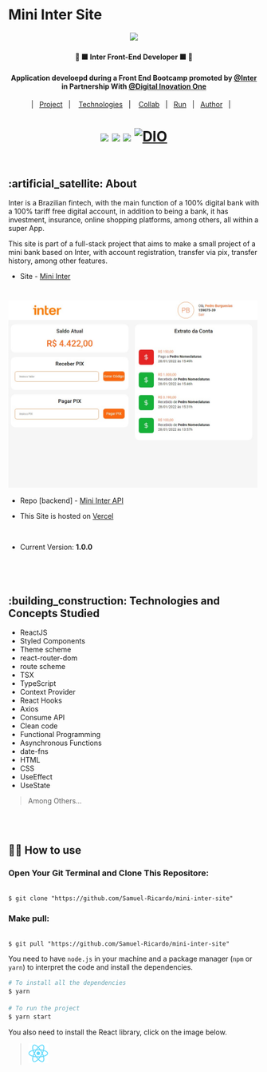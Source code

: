 # Mini Inter Site

<p align="center"><a href="https://www.bancointer.com.br/superapp/?utm_source=google&utm_medium=cpc&utm_campaign=Pesquisa+Brand" ><img width="400px" src="https://feirao-credito.fiesp.com.br/img/banco-inter.png"/><a></p>
   
<h4 align="center" >🚀 🟧 Inter Front-End Developer 🟧 🚀</h4>
   
<h4 align="center">Application develoepd during a Front End Bootcamp promoted by <a href="https://www.bancointer.com.br/superapp/?utm_source=google&utm_medium=cpc&utm_campaign=Pesquisa+Brand"> @Inter </a> in Partnership With <a href="https://web.digitalinnovation.one/"> @Digital Inovation One</a> </h4>

      
<p align='center'>
  |&nbsp;&nbsp;
  <a href="#project">Project</a>&nbsp;&nbsp;&nbsp;|&nbsp;&nbsp;&nbsp;
  <a href="#techs">Technologies</a>&nbsp;&nbsp;&nbsp;|&nbsp;&nbsp;&nbsp;
  <a href="#collab">Collab</a>&nbsp;&nbsp;&nbsp;|&nbsp;&nbsp;
  <a href="#run-project">Run</a>&nbsp;&nbsp;&nbsp;|&nbsp;&nbsp;
  <a href="#author">Author</a>&nbsp;&nbsp;&nbsp;|&nbsp;&nbsp;&nbsp;
</p>
   

#

    
 <h1 align="center">
  <a herf='https://github.com/Samuel-Ricardo'>
    <img src='https://img.shields.io/static/v1?label=&message=Samuel%20Ricardo&color=black&style=for-the-badge&logo=GITHUB'> 
  </a>
  
  <a herf='https://www.instagram.com/samuel_ricardo.ex/'>
    <img src='https://img.shields.io/static/v1?label=&message=Samuel.ex&color=black&style=for-the-badge&logo=instagram'> 
  </a>
  
   <a herf='https://www.linkedin.com/in/samuel-ricardo-cabral/'>
    <img src='https://img.shields.io/static/v1?label=&message=Samuel%20Ricardo&color=black&style=for-the-badge&logo=LinkedIn'> 
  </a>
      
  <a href="https://web.digitalinnovation.one/users/samuelricardoofficial?tab=achievements">
    <img alt="DIO" src="https://url.gratis/i5PyNS">
  </a>
</h1>

<br>

<p id='project'> 

<h2> :artificial_satellite: About </h2>

 <p align="justfy">
Inter is a Brazilian fintech, with the main function of a 100% digital bank with a 100% tariff free digital account, in addition to being a bank, it has investment, insurance, online shopping platforms, among others, all within a super App. 

This site is part of a full-stack project that aims to make a small project of a mini bank based on Inter, with account registration, transfer via pix, transfer history, among other features.
</p>

- Site - <a href="http://mini-inter.vercel.app/">Mini Inter</a>
	
#
  
  > <a href='http://mini-inter.vercel.app/ '>
  <img width='500px' src='https://github.com/Samuel-Ricardo/mini-inter-site/blob/master/readme_files/dashboard.jpeg'>
 </a>

- Repo [backend] - <a href="https://github.com/Samuel-Ricardo/mini-inter_api">Mini Inter API</a>
   
- This Site is hosted on <a href='http://mini-inter.vercel.app/'> Vercel </a> 
   
  <br>
  
 - Current Version: <b> 1.0.0 </b> 

<br>
<br>
	
#
	
<h2 id="techs">
  :building_construction: Technologies and Concepts Studied
</h2>

- ReactJS
- Styled Components
- Theme scheme
-	react-router-dom
- route scheme
- TSX
- TypeScript
- Context Provider
-	React Hooks
- Axios
- Consume API
- Clean code
-	Functional Programming
- Asynchronous Functions
- date-fns
- HTML
- CSS
-	UseEffect 
- UseState

> Among Others...
<br>
<br>
	
<h2 id='run-project'> 👨‍💻 How to use </h2>


### Open Your Git Terminal and Clone This Repositore:

  ```git
  
  $ git clone "https://github.com/Samuel-Ricardo/mini-inter-site"
  
  ```
  
### Make pull:

  ```git
  
  $ git pull "https://github.com/Samuel-Ricardo/mini-inter-site"
  
  ```
	
You need to have `node.js` in your machine and a package manager (`npm` or `yarn`) to interpret the code and install the dependencies.

```bash
# To install all the dependencies
$ yarn

# To run the project
$ yarn start
```

You also need to install the React library, click on the image below.

 > <a href='https://reactjs.org/docs/create-a-new-react-app.html'> <img width='40px' src='https://raw.githubusercontent.com/devicons/devicon/master/icons/react/react-original.svg'> </a>


</br>
